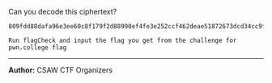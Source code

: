 Can you decode this ciphertext?
```
809fdd88dafa96e3ee60c8f179f2d88990ef4fe3e252ccf462deae51872673dcd34cc9f55380cb86951b8be3d8429839
```

`Run flagCheck and input the flag you get from the challenge for pwn.college flag`

---
**Author:** CSAW CTF Organizers